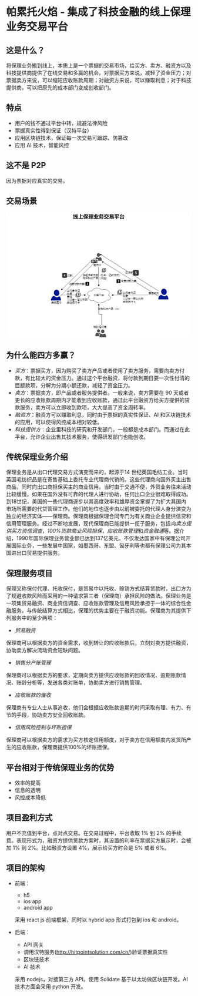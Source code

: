 # 帕累托火焰 - 集成了科技金融的线上保理业务交易平台
## 这是什么？

将保理业务搬到线上，本质上是一个票据的交易市场，给买方、卖方、融资方以及科技提供商提供了在线交易和多赢的机会。对票据买方来说，减轻了资金压力；对票据卖方来说，可以缩短应收账款周期；对融资方来说，可以赚取利息；对于科技提供商，可以把原先的成本部门变成创收部门。

## 特点
- 用户的钱不通过平台中转，规避法律风险
- 票据真实性得到保证（汉特平台）
- 应用区块链技术，保证每一次交易可跟踪、防篡改
- 应用 AI 技术，智能风控


## 这不是 P2P
因为票据对应真实的交易。

## 交易场景
![交易流程示意图(https://www.draw.io/)](./assets/images/online-factoring.png)

## 为什么能四方多赢？
- *买方*：票据买方，因为购买了卖方产品或者使用了卖方服务，需要向卖方付款，有比较大的资金压力。通过这个平台融资，将付款到期日要一次性付清的巨额款项，分解为分期小额还款，减轻了资金压力。
- *卖方*：票据卖方，即产品或者服务提供者。一般来说，卖方需要在 90 
天或者更长的应收账款周期内才能收到应收账款，通过此平台融资方给买方提供的贷款服务，卖方可以立即收到款项，大大提高了资金周转率。
- *融资方*：融资方可以赚取利息，同时由于票据的真实性保证、AI 和区块链技术的应用，可以使得风控成本相对较低。
- *科技提供方*：企业里科技的研究和开发部门，一般都是成本部门。而通过在此平台，允许企业出售其技术服务，使得研发部门也能创收。

## 传统保理业务介绍
保理业务是从出口代理交易方式演变而来的，起源于14
世纪英国毛纺工业。当时英国毛纺织品是在寄售基础上委托专业代理商代销的。这些代理商向国外买主出售商品，同时向出口商担保买主的商业信用。当时由于交通不便，外贸业务往来活动比较缓慢。如果在国外没有可靠的代理人进行协助，任何出口企业很难取得成功。到18世纪，美国的一些代理商逐步以其高度效率和雄厚资金掌握了为扩大其国内市场所需要的代贷管理工作。他们的地位也逐步由以前被委托的代理人身分演变为独立的经济实体——保理商。保理商根据保理合同专门为有关商业企业提供信贷和信用管理服务。经过不断地发展，现代保理商已能提供一揽子服务，包括*向卖方提供买方资信调查*，*100%货款商业风险担保*，*应收账款管理*和*资金融通*等。据介绍，1990年国际保理业务营业额已达到137亿美元。不仅发达国家中有保理公司开展国际业务，一些发展中国家，如墨西哥、东盟、匈牙利等也都有保理公司为其本国进出口贸易提供服务。

## 保理服务项目
保理又称保付代理、托收保付，是贸易中以托收、赊销方式结算贷款时，出口方为了规避收款风险而采用的一种请求第三者（保理商）承担风险的做法。保理业务是一项集贸易融资、商业资信调查、应收账款管理及信用风险承担于一体的综合性金融服务。与传统结算方式相比，保理的优势主要在于融资功能。保理商为其提供下列服务中的至少两项：

- *贸易融资*

保理商可以根据卖方的资金需求，收到转让的应收账款后，立刻对卖方提供融资，协助卖方解决流动资金短缺问题。

- *销售分户账管理*

保理商可以根据卖方的要求，定期向卖方提供应收账款的回收情况、逾期账款情况、账龄分析等，发送各类对账单，协助卖方进行销售管理。

- *应收账款的催收*

保理商有专业人士从事追收，他们会根据应收账款逾期的时间采取有理、有力、有节的手段，协助卖方安全回收账款。

- *信用风险控制与坏账担保*

保理商可以根据卖方的需求为买方核定信用额度，对于卖方在信用额度内发货所产生的应收账款，保理商提供100%的坏账担保。


## 平台相对于传统保理业务的优势
- 效率的提高
- 信息的透明
- 风控成本降低

## 项目盈利方式
用户不充值到平台，点对点交易。在交易过程中，平台收取 1% 到 2% 的手续费。表现形式为，融资方提供贷款方案时，其设置的利率在票据买方展示时，会被加 1% 到 2%。比如融资方设置 4%，展示给买方时会是 5% 或者 6%。

## 项目的架构 
- 前端：
    - h5 
    - ios app
    - android app
    
    采用 react js 前端框架，同时以 hybrid app 形式打包到 ios 和 android。
    
- 后端：
    - API 网关
    - 调用汉特服务(http://hitpointsolution.com/cn/)验证票据真实性
    - 区块链技术
    - AI 技术
    
    采用 nodejs，对接第三方 API。使用 Solidate 基于以太坊做区块链开发。AI 技术方面会采用 python 开发。

